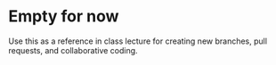# Empty for now
Use this as a reference in class lecture for creating new branches, pull requests, and collaborative coding.
